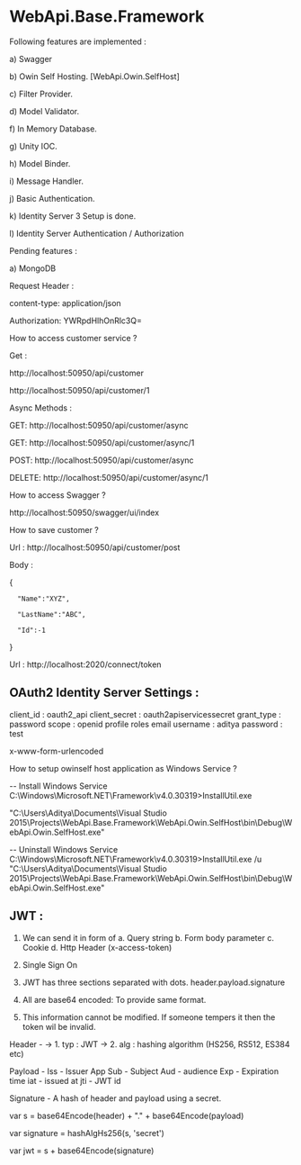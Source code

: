 # WebApi.Base.Framework

Following features are implemented :

a) Swagger

b) Owin Self Hosting. [WebApi.Owin.SelfHost]

c) Filter Provider.

d) Model Validator.

f) In Memory Database.

g) Unity IOC.

h) Model Binder.

i) Message Handler.

j) Basic Authentication.

k) Identity Server 3 Setup is done.

l) Identity Server Authentication / Authorization
 
Pending features : 

a) MongoDB 



Request Header :

content-type: application/json

Authorization: YWRpdHlhOnRlc3Q=


How to access customer service ?

Get :

http://localhost:50950/api/customer

http://localhost:50950/api/customer/1

Async Methods : 

GET:  http://localhost:50950/api/customer/async

GET:  http://localhost:50950/api/customer/async/1

POST: http://localhost:50950/api/customer/async

DELETE: http://localhost:50950/api/customer/async/1


How to access Swagger ?

http://localhost:50950/swagger/ui/index

How to save customer ?

Url : http://localhost:50950/api/customer/post

Body :

{

      "Name":"XYZ",
      
      "LastName":"ABC",
      
      "Id":-1
      
}


Url : http://localhost:2020/connect/token

OAuth2 Identity Server Settings : 
---------------------------------
client_id : oauth2_api
client_secret : oauth2apiservicessecret
grant_type : password
scope : openid profile roles email
username : aditya
password : test

x-www-form-urlencoded



How to setup owinself host application as Windows Service ?

-- Install Windows Service
C:\Windows\Microsoft.NET\Framework\v4.0.30319>InstallUtil.exe 

"C:\Users\Aditya\Documents\Visual Studio 2015\Projects\WebApi.Base.Framework\WebApi.Owin.SelfHost\bin\Debug\WebApi.Owin.SelfHost.exe"

-- Uninstall Windows Service
C:\Windows\Microsoft.NET\Framework\v4.0.30319>InstallUtil.exe /u 
"C:\Users\Aditya\Documents\Visual Studio 2015\Projects\WebApi.Base.Framework\WebApi.Owin.SelfHost\bin\Debug\WebApi.Owin.SelfHost.exe"

JWT : 
---------------------------------
1. We can send it in form of 
	a. Query string
	b. Form body parameter
	c. Cookie
	d. Http Header (x-access-token)

2. Single Sign On

3. JWT has three sections separated with dots.
	header.payload.signature

4. All are base64 encoded: To provide same format.

5. This information cannot be modified. If someone tempers it then the token wil be invalid.

Header - 
	-> 1.  typ : JWT
	-> 2.  alg  : hashing algorithm (HS256, RS512, ES384 etc)

Payload - 
	Iss - Issuer App
	Sub - Subject
	Aud - audience
	Exp - Expiration time
	iat - issued at
	jti - JWT id

Signature - A hash of header and payload using a secret.

var s = base64Encode(header) + "." + base64Encode(payload)

var signature = hashAlgHs256(s, 'secret')

var jwt =  s + base64Encode(signature)
	

